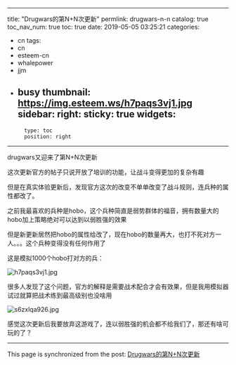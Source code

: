 
---
title: "Drugwars的第N+N次更新"
permlink: drugwars-n-n
catalog: true
toc_nav_num: true
toc: true
date: 2019-05-05 03:25:21
categories:
- cn
tags:
- cn
- esteem-cn
- whalepower
- jjm
- busy
thumbnail: https://img.esteem.ws/h7paqs3vj1.jpg
sidebar:
    right:
        sticky: true
widgets:
    -
        type: toc
        position: right
---


drugwars又迎来了第N+N次更新

这次更新官方的帖子只说开放了培训的功能，让战斗变得更加的复杂有趣

但是在真实体验更新后，发现官方这次的改变不单单改变了战斗规则，连兵种的属性都改了。

之前我最喜欢的兵种是hobo，这个兵种简直是弱势群体的福音，拥有数量大的hobo加上策略绝对可以达到以弱胜强的效果

但是新更新居然把hobo的属性给改了，现在hobo的数量再大，也打不死对方一人。。。这个兵种变得没有任何作用了

这是模拟1000个hobo打对方的兵：

![h7paqs3vj1.jpg](https://img.esteem.ws/h7paqs3vj1.jpg)

很多人发现了这个问题，官方的解释是需要战术配合才会有效果，但是我用模拟器试过就算把战术练到最高级别也没啥用

![s6zxlqa926.jpg](https://img.esteem.ws/s6zxlqa926.jpg)

感觉这次更新后我要放弃这游戏了，连以弱胜强的机会都不给我们了，那还有啥可玩的了？

- - -

This page is synchronized from the post: [Drugwars的第N+N次更新](https://steemit.com/@ericet/drugwars-n-n)
